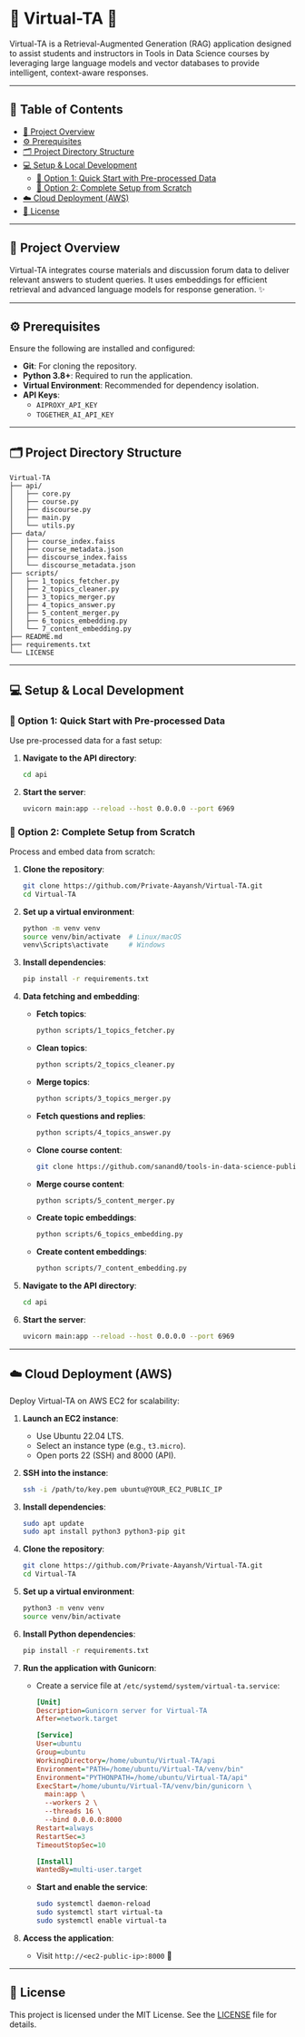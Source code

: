 # 🤖 **Virtual-TA** 🤖

Virtual-TA is a Retrieval-Augmented Generation (RAG) application designed to assist students and instructors in Tools in Data Science courses by leveraging large language models and vector databases to provide intelligent, context-aware responses.

---

## 📑 Table of Contents

- [📘 Project Overview](#project-overview)
- [⚙️ Prerequisites](#prerequisites)
- [🗂️ Project Directory Structure](#project-directory-structure)
- [💻 Setup & Local Development](#setup--local-development)
  - [🚀 Option 1: Quick Start with Pre-processed Data](#option-1-quick-start-with-pre-processed-data)
  - [🔧 Option 2: Complete Setup from Scratch](#option-2-complete-setup-from-scratch)
- [☁️ Cloud Deployment (AWS)](#cloud-deployment-aws)
- [📄 License](#license)

---

## 📘 Project Overview

Virtual-TA integrates course materials and discussion forum data to deliver relevant answers to student queries. It uses embeddings for efficient retrieval and advanced language models for response generation. ✨

---

## ⚙️ Prerequisites

Ensure the following are installed and configured:

- **Git**: For cloning the repository.
- **Python 3.8+**: Required to run the application.
- **Virtual Environment**: Recommended for dependency isolation.
- **API Keys**:
  - `AIPROXY_API_KEY`
  - `TOGETHER_AI_API_KEY`

---

## 🗂️ Project Directory Structure

```plaintext
Virtual-TA
├── api/
│   ├── core.py
│   ├── course.py
│   ├── discourse.py
│   ├── main.py
│   └── utils.py
├── data/
│   ├── course_index.faiss
│   ├── course_metadata.json
│   ├── discourse_index.faiss
│   └── discourse_metadata.json
├── scripts/
│   ├── 1_topics_fetcher.py
│   ├── 2_topics_cleaner.py
│   ├── 3_topics_merger.py
│   ├── 4_topics_answer.py
│   ├── 5_content_merger.py
│   ├── 6_topics_embedding.py
│   └── 7_content_embedding.py
├── README.md
├── requirements.txt
└── LICENSE
```

---

## 💻 Setup & Local Development

### 🚀 Option 1: Quick Start with Pre-processed Data

Use pre-processed data for a fast setup:

1. **Navigate to the API directory**:

   ```bash
   cd api
   ```

2. **Start the server**:

   ```bash
   uvicorn main:app --reload --host 0.0.0.0 --port 6969
   ```

### 🔧 Option 2: Complete Setup from Scratch

Process and embed data from scratch:

1. **Clone the repository**:

   ```bash
   git clone https://github.com/Private-Aayansh/Virtual-TA.git
   cd Virtual-TA
   ```

2. **Set up a virtual environment**:

   ```bash
   python -m venv venv
   source venv/bin/activate  # Linux/macOS
   venv\Scripts\activate     # Windows
   ```

3. **Install dependencies**:

   ```bash
   pip install -r requirements.txt
   ```

4. **Data fetching and embedding**:

   - **Fetch topics**:
     ```bash
     python scripts/1_topics_fetcher.py
     ```
   - **Clean topics**:
     ```bash
     python scripts/2_topics_cleaner.py
     ```
   - **Merge topics**:
     ```bash
     python scripts/3_topics_merger.py
     ```
   - **Fetch questions and replies**:
     ```bash
     python scripts/4_topics_answer.py
     ```
   - **Clone course content**:
     ```bash
     git clone https://github.com/sanand0/tools-in-data-science-public.git raw-data/cloned
     ```
   - **Merge course content**:
     ```bash
     python scripts/5_content_merger.py
     ```
   - **Create topic embeddings**:
     ```bash
     python scripts/6_topics_embedding.py
     ```
   - **Create content embeddings**:
     ```bash
     python scripts/7_content_embedding.py
     ```

5. **Navigate to the API directory**:

   ```bash
   cd api
   ```

6. **Start the server**:

   ```bash
   uvicorn main:app --reload --host 0.0.0.0 --port 6969
   ```

---

## ☁️ Cloud Deployment (AWS)

Deploy Virtual-TA on AWS EC2 for scalability:

1. **Launch an EC2 instance**:

   - Use Ubuntu 22.04 LTS.
   - Select an instance type (e.g., `t3.micro`).
   - Open ports 22 (SSH) and 8000 (API).

2. **SSH into the instance**:

   ```bash
   ssh -i /path/to/key.pem ubuntu@YOUR_EC2_PUBLIC_IP
   ```

3. **Install dependencies**:

   ```bash
   sudo apt update
   sudo apt install python3 python3-pip git
   ```

4. **Clone the repository**:

   ```bash
   git clone https://github.com/Private-Aayansh/Virtual-TA.git
   cd Virtual-TA
   ```

5. **Set up a virtual environment**:

   ```bash
   python3 -m venv venv
   source venv/bin/activate
   ```

6. **Install Python dependencies**:

   ```bash
   pip install -r requirements.txt
   ```

7. **Run the application with Gunicorn**:

   - Create a service file at `/etc/systemd/system/virtual-ta.service`:
     ```ini
     [Unit]
     Description=Gunicorn server for Virtual-TA
     After=network.target

     [Service]
     User=ubuntu
     Group=ubuntu
     WorkingDirectory=/home/ubuntu/Virtual-TA/api
     Environment="PATH=/home/ubuntu/Virtual-TA/venv/bin"
     Environment="PYTHONPATH=/home/ubuntu/Virtual-TA/api"
     ExecStart=/home/ubuntu/Virtual-TA/venv/bin/gunicorn \
       main:app \
       --workers 2 \
       --threads 16 \
       --bind 0.0.0.0:8000
     Restart=always
     RestartSec=3
     TimeoutStopSec=10

     [Install]
     WantedBy=multi-user.target
     ```
   - **Start and enable the service**:
     ```bash
     sudo systemctl daemon-reload
     sudo systemctl start virtual-ta
     sudo systemctl enable virtual-ta
     ```

8. **Access the application**:

   - Visit `http://<ec2-public-ip>:8000` 🚀

---

## 📄 License

This project is licensed under the MIT License. See the [LICENSE](LICENSE) file for details.
